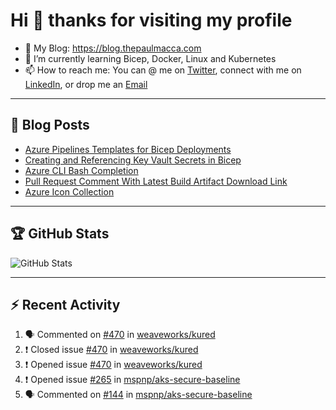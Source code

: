 # Hi 👋 thanks for visiting my profile

- 💬 My Blog: <https://blog.thepaulmacca.com>
- 🌱 I’m currently learning Bicep, Docker, Linux and Kubernetes
- 📫 How to reach me: You can @ me on [Twitter](https://twitter.com/thepaulmacca), connect with me on [LinkedIn](https://www.linkedin.com/in/thepaulmacca/), or drop me an [Email](mailto:pm@thepaulmacca.com)

---

## :blue_book: Blog Posts
<!-- BLOG-POST-LIST:START -->
- [Azure Pipelines Templates for Bicep Deployments](https://blog.thepaulmacca.com/azure-pipelines-templates-for-bicep-deployments/)
- [Creating and Referencing Key Vault Secrets in Bicep](https://blog.thepaulmacca.com/creating-and-referencing-key-vault-secrets-in-bicep/)
- [Azure CLI Bash Completion](https://blog.thepaulmacca.com/azure-cli-bash-completion/)
- [Pull Request Comment With Latest Build Artifact Download Link](https://blog.thepaulmacca.com/pull-request-comment-with-latest-build-artifact-download-link/)
- [Azure Icon Collection](https://blog.thepaulmacca.com/azure-icon-collection/)
<!-- BLOG-POST-LIST:END -->

---

## :trophy: GitHub Stats

![GitHub Stats](https://github-readme-stats.vercel.app/api?username=thepaulmacca&count_private=true&show_icons=true&theme=dark)

---

## :zap: Recent Activity

<!--START_SECTION:activity-->
1. 🗣 Commented on [#470](https://github.com/weaveworks/kured/issues/470) in [weaveworks/kured](https://github.com/weaveworks/kured)
2. ❗️ Closed issue [#470](https://github.com/weaveworks/kured/issues/470) in [weaveworks/kured](https://github.com/weaveworks/kured)
3. ❗️ Opened issue [#470](https://github.com/weaveworks/kured/issues/470) in [weaveworks/kured](https://github.com/weaveworks/kured)
4. ❗️ Opened issue [#265](https://github.com/mspnp/aks-secure-baseline/issues/265) in [mspnp/aks-secure-baseline](https://github.com/mspnp/aks-secure-baseline)
5. 🗣 Commented on [#144](https://github.com/mspnp/aks-secure-baseline/issues/144) in [mspnp/aks-secure-baseline](https://github.com/mspnp/aks-secure-baseline)
<!--END_SECTION:activity-->
